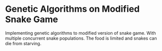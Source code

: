 # Genetic Algorithms on Modified Snake Game
Implementing genetic algorithms to modified version of snake game.
With multiple concurrent snake populations. The food is limited and snakes can die from starving.
